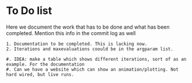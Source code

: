 To Do list
===========

Here we document the work that has to be done and what has been completed. 
Mention this info in the commit log as well

	1. Documentation to be completed. This is lacking now.  
 	2. Iterations and maxevaluations coould be in the argparam list. 

	#. IDEA: make a table which shows different iterations, sort of as an example. For the documentation
	#. Can we have a website which can show an animation/plotting. Not hard wired, but live runs.



